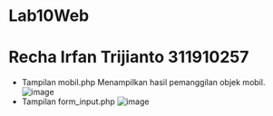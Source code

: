 # Lab10Web
# Recha Irfan Trijianto 311910257
- Tampilan mobil.php
Menampilkan hasil pemanggilan objek mobil.
![image](https://user-images.githubusercontent.com/81579730/121130437-99539100-c858-11eb-9fe9-ef480b6ece59.png)
- Tampilan form_input.php
![image](https://user-images.githubusercontent.com/81579730/121130532-b9835000-c858-11eb-8261-2a0e8bd31570.png)

